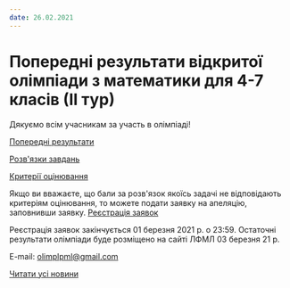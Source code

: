 ```yaml
---
date: 26.02.2021
---
```

# Попередні результати відкритої олімпіади з математики для 4-7 класів (ІІ тур)

Дякуємо всім учасникам за участь в олімпіаді!

[Попередні результати](/images/blog/попередні-результати-відкритої-олімпіади-з-математики-для-4/попередні-результати-2-тур-20-21.jpg)

[Розв'язки завдань](/files/blog/попередні-результати-відкритої-олімпіади-з-математики-для-4/текст_з_розвязками_4_7_лютий_2020_21_іі_тур.pdf)

[Критерії оцінювання](/files/blog/попередні-результати-відкритої-олімпіади-з-математики-для-4/критерії_оцінювання_4-7кл_лютий_2021_іі_тур.pdf)

Якщо ви вважаєте, що бали за розв'язок якоїсь задачі не відповідають критеріям оцінювання, то можете подати заявку на апеляцію, заповнивши заявку.
[Реєстрація заявок](https://docs.google.com/forms/d/10DBu7fX_uh8jNkEbuYNhO3lVZ4_MiSGcIkdsCmRe2TM/edit?gxids=7628)

Реєстрація заявок закінчується 01 березня 2021 р. о 23:59.
Остаточні результати олімпіади буде розміщено на сайті ЛФМЛ 03 березня 21 р.

E-mail: [olimplpml@gmail.com](mailto:olimplpml@gmail.com)

[Читати усі новини](/news)
